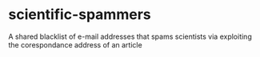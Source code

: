 # scientific-spammers
A shared blacklist of e-mail addresses that spams scientists via exploiting the corespondance address of an article
